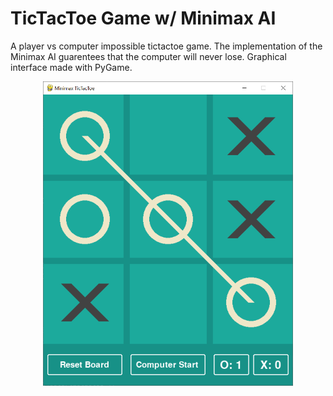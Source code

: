 # TicTacToe Game w/ Minimax AI

A player vs computer impossible tictactoe game. The implementation of the Minimax AI guarentees that the computer will never lose. Graphical interface made with PyGame.

<p align="center">
	<img src="tictactoe_1.PNG"></img>
</p>
